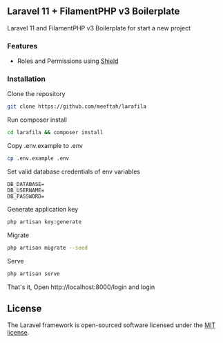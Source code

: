 ## Laravel 11 + FilamentPHP v3 Boilerplate

Laravel 11 and FilamentPHP v3 Boilerplate for start a new project

### Features
- Roles and Permissions using [Shield](https://github.com/bezhanSalleh/filament-shield)

### Installation
Clone the repository
```bash
git clone https://github.com/meeftah/larafila
```

Run composer install
```bash
cd larafila && composer install
```

Copy .env.example to .env
```bash
cp .env.example .env
```

Set valid database credentials of env variables 
```
DB_DATABASE=
DB_USERNAME=
DB_PASSWORD=
```

Generate application key
```bash
php artisan key:generate
```

Migrate
```bash
php artisan migrate --seed
```

Serve
```bash
php artisan serve
```

That's it, Open http://localhost:8000/login and login



## License

The Laravel framework is open-sourced software licensed under the [MIT license](https://opensource.org/licenses/MIT).
